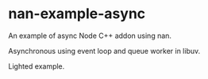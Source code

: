 # nan-example-async
An example of async Node C++ addon using nan.

Asynchronous using event loop and queue worker in libuv.

Lighted example.